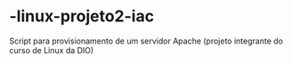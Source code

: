 # -linux-projeto2-iac
Script para provisionamento de um servidor Apache (projeto integrante do curso de Linux da DIO)
